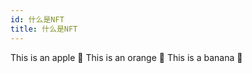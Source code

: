 ```yaml
---
id: 什么是NFT
title: 什么是NFT
---
```

<Tabs className="unique-tabs">
  <TabItem value="Apple">This is an apple 🍎</TabItem>
  <TabItem value="Orange">This is an orange 🍊</TabItem>
  <TabItem value="Banana">This is a banana 🍌</TabItem>
</Tabs>




